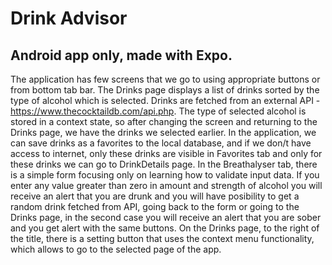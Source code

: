 # Drink Advisor

## Android app only, made with Expo.

The application has few screens that we go to using appropriate buttons or from bottom tab bar.
The Drinks page displays a list of drinks sorted by the type of alcohol which is selected. Drinks are fetched from an external API -https://www.thecocktaildb.com/api.php.
The type of selected alcohol is stored in a context state, so after changing the screen and returning to the Drinks page, we have the drinks we selected earlier.
In the application, we can save drinks as a favorites to the local database, and if we don/t have access to internet, only these drinks are visible in Favorites tab and only for these drinks we can go to DrinkDetails page.
In the Breathalyser tab, there is a simple form focusing only on learning how to validate input data. If you enter any value greater than zero in amount and strength of alcohol you will receive an alert that you are drunk and you will have posibility to get a random drink fetched from API, going back to the form or going to the Drinks page, in the second case you will receive an alert that you are sober and you get alert with the same buttons.
On the Drinks page, to the right of the title, there is a setting button that uses the context menu functionality, which allows to go to the selected page of the app.
